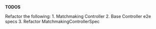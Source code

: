**TODOS**

Refactor the following:
	1. Matchmaking Controller
	2. Base Controller e2e specs
	3. Refactor MatchmakingControllerSpec 
